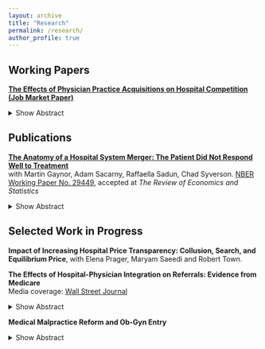```yaml
---
layout: archive
title: "Research"
permalink: /research/
author_profile: true
---
```


## Working Papers 
[**The Effects of Physician Practice Acquisitions on Hospital Competition (Job Market Paper)**](http://shruthi-venkatesh.github.io/files/JMP_ShruthiVenkatesh_Oct2023.pdf)
<details>
<summary>Show Abstract</summary>
Consolidation between hospitals and physician practices is a ubiquitous feature of health care markets across the US. This paper examines the impacts of hospital-physician practice acquisition on physician referrals, hospital prices, and welfare using detailed administrative claims data from the Massachusetts APCD. I find that the effects of acquisitions vary substantially across large and small hospital systems in the state. Among small and mid-size hospitals, acquisition leads to a 20 percentage point increase in within-system referral rates and a 6 - 20% increase in hospital prices. In contrast, physician practices acquired by a dominant hospital neither meaningfully shift referrals nor raise negotiated hospital prices. I then develop a bargaining model of competition and use the estimates to evaluate the effects of changes in physician practice ownership. The model demonstrates how changes in referral demand due to practice consolidation enhances the bargaining leverage of the acquiring hospital system. I then simulate the hospital acquisition of every physician practice in the state, and I find that hospital prices counterfactually would increase by .72 percent or nearly \$200 per admission, though effects are larger across non-dominant firms. Higher payments to hospitals decrease insurer surplus by 19% or approximately \$18,000 per enrollee. Patient welfare declines by 22%, or \$185 per individual, due to shifts in physician referrals post-acquisition. 
</details>



## Publications 
[**The Anatomy of a Hospital System Merger: The Patient Did Not Respond Well to Treatment**](http://shruthi-venkatesh.github.io/files/GSSSV-Hospital-Merger-2023-09.pdf)  
with Martin Gaynor, Adam Sacarny, Raffaella Sadun, Chad Syverson. [NBER Working Paper No. 29449](https://www.nber.org/papers/w29449), accepted at *The Review of Economics and Statistics* 
<details>
<summary>Show Abstract</summary>
Despite the continuing US hospital merger wave, it remains unclear how mergers change, or fail to change, hospital behavior and performance. We open the “black box” of hospital practices through a mega-merger between two for-profit chains. Benchmarking the merger’s effects against the acquirer’s stated aims, we show they achieved some of their goals, harmonizing electronic medical records and sending managers to target hospitals. Post-acquisition managerial processes were similar across the merged chain. However, these interventions failed to drive detectable gains in performance. Our findings demonstrate the importance of organizations for merger research in health care and the economy more generally.
</details>


## Selected Work in Progress 
**Impact of Increasing Hospital Price Transparency: Collusion, Search, and Equilibrium Price**, with Elena Prager, Maryam Saeedi and Robert Town.  


**The Effects of Hospital-Physician Integration on Referrals: Evidence from Medicare**  
Media coverage: [Wall Street Journal](https://www.wsj.com/articles/the-hidden-system-that-explains-how-your-doctor-makes-referrals-11545926166)
<details>
<summary>Show Abstract</summary>
I examine the effect of hospital-physician practice acquisition on outpatient physician referral choice using the universe of Medicare claims data from 2007-2012. I use panel difference-in-difference regressions to document a .07 to .10 increase in the av- erage probability that an acquired physician refers to the owning hospital post-merger.This effect represents a nine-fold increase relative to the baseline probability of physi- cian referral to the owning hospital and remains stable over two years after the acquisi- tion date. Moreover, acquired physicians’ increase in referrals to the owning hospital is driven almost entirely by a reduction in their referrals to independently owned physi- cian practices.
</details>

**Medical Malpractice Reform and Ob-Gyn Entry** 
<details>
<summary>Show Abstract</summary>
The 2003 Texas Medical Malpractice Reform Act reduced punitive damage caps by 50 percent and imposed other measures that dramatically increased patients' costs of claiming malpractice. This potentially generates an incentive for physicians to enter and strategically locate in isolated areas with few competitors by lowering physician' costs of entry. I document obgyn entry and location patterns in Texas from 1997-2010 using physician counts data from the Texas Medical Board, the state licensing entity. With the passage of the law, Texas medical malpractice insurance rates for obgyns decline by 8 percent on average. This led to a 6 percent increase in obgyns per capita across the state. The probability that the most isolated counties have an obgyn increases from .166 in 1997 to .258 in 2010. Further, I estimate an entry model following Bresnahan and Reiss (1991) to show that the population required to sustain up to the first three obgyn entrants in the average Texas county is lower in the post-reform period.
</details>

